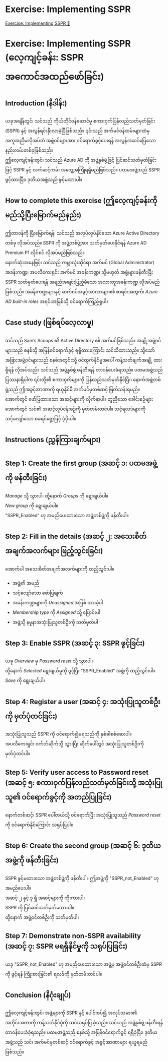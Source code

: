 # Exercise: Implementing SSPR

[Exercise: Implementing SSPR 🔗](https://www.coursera.org/learn/cybersecurity-identity-and-access-solutions-with-azure-ad/supplement/54fYf/exercise-implementing-sspr)

# Exercise: Implementing SSPR (လေ့ကျင့်ခန်း: SSPR အကောင်အထည်ဖော်ခြင်း)

## Introduction (နိဒါန်း)

ယခုအချိန်တွင်၊ သင်သည် ကိုယ်တိုင်ဝန်ဆောင်မှု စကားဝှက်ပြန်လည်သတ်မှတ်ခြင်း (SSPR) နှင့် အလွန်ရင်းနှီးလာခဲ့ပြီဖြစ်သည်။ ၎င်းသည် အက်မင်ဝန်ထမ်းများထံမှ အကူအညီမလိုအပ်ဘဲ အဖွဲ့ဝင်များအား ဝင်ရောက်ခွင့်ပေးရန် အလွန်အဆင်ပြေသော နည်းလမ်းတစ်ခုဖြစ်သည်။  
ဤလေ့ကျင့်ခန်းတွင်၊ သင်သည် Azure AD ကို အဖွဲ့နှစ်ဖွဲ့ဖြင့် ပြင်ဆင်သတ်မှတ်ခြင်းဖြင့် SSPR နှင့် လက်ဆင့်ကမ်း အတွေ့အကြုံရရှိမည်ဖြစ်သည်။ ပထမအဖွဲ့သည် SSPR ဖွင့်ထားပြီး၊ ဒုတိယအဖွဲ့သည် ဖွင့်မထားပါ။

## How to complete this exercise (ဤလေ့ကျင့်ခန်းကို မည်သို့ပြီးမြောက်မည်နည်း)

ဤတာဝန်ကို ပြီးမြောက်ရန်၊ သင်သည် အလုပ်လုပ်နိုင်သော Azure Active Directory တစ်ခု လိုအပ်သည်။ SSPR ကို အဖွဲ့တစ်ဖွဲ့အား သတ်မှတ်ပေးနိုင်ရန် Azure AD Premium P1 လိုင်စင် လိုအပ်မည်ဖြစ်သည်။  
နောက်ဆုံးအနေဖြင့်၊ သင်သည် ကမ္ဘာလုံးဆိုင်ရာ အက်မင် (Global Administrator) အခန်းကဏ္ဍ၊ အပလီကေးရှင်း အက်မင် အခန်းကဏ္ဍ၊ သို့မဟုတ် အဖွဲ့များဖန်တီးပြီး SSPR သတ်မှတ်ပေးရန် အရည်အချင်းပြည့်မီသော အလားတူအခန်းကဏ္ဍ လိုအပ်မည်ဖြစ်သည်။ အခန်းကဏ္ဍများနှင့် ဆက်စပ်အခွင့်အာဏာများ၏ စာရင်းအတွက်၊ _Azure AD built-in roles_ အရင်းအမြစ်သို့ ဝင်ရောက်ကြည့်ရှုပါ။

## Case study (ဖြစ်ရပ်လေ့လာမှု)

သင်သည် Sam’s Scoops ၏ Active Directory ၏ အက်မင်ဖြစ်သည်။ အချို့အဖွဲ့ဝင်များသည် စနစ်သို့ အမြန်ဝင်ရောက်ခွင့် ရရှိထားကြောင်း သင်သိထားသည်။ သို့သော် အခြားအဖွဲ့ဝင်များသည် စနစ်အတွင်းသို့ ဝင်ထွက်နိုင်မှုအပေါ် ကန့်သတ်ချက်အချို့ ထားရှိရန် လိုအပ်သည်။ သင်သည် အဖွဲ့နှစ်ဖွဲ့ ဖန်တီးရန် တာဝန်ပေးခံရသည်။ ပထမအဖွဲ့သည် ပြဿနာရှိပါက ၎င်းတို့၏ စကားဝှက်များကို ပြန်လည်သတ်မှတ်နိုင်ပြီး၊ နောက်အဖွဲ့တစ်ဖွဲ့သည် ဤအခွင့်အာဏာကို ရယူနိုင်မီ အက်မင်မှတစ်ဆင့် ဖြတ်သန်းရမည်။  
အောက်တွင် ဖော်ပြထားသော အဆင့်များကို လိုက်နာပါ။ တူညီသော ခေါင်းစဉ်များအောက်တွင် သင်၏ အဆင့်လုပ်ငန်းစဉ်ကို မှတ်တမ်းတင်ပါ။ သင့်ရလဒ်များကို သင့်လျော်သော စခရင်ရှော့ဖြင့် ပံ့ပိုးပါ။

## Instructions (ညွှန်ကြားချက်များ)

## Step 1: Create the first group (အဆင့် ၁: ပထမအဖွဲ့ကို ဖန်တီးခြင်း)

_Manage_ သို့ သွားပါ၊ ထို့နောက် _Groups_ ကို ရွေးချယ်ပါ။  
_New group_ ကို ရွေးချယ်ပါ။  
"SSPR_Enabled" ဟု အမည်ပေးထားသော အဖွဲ့တစ်ဖွဲ့ကို ဖန်တီးပါ။

## Step 2: Fill in the details (အဆင့် ၂: အသေးစိတ်အချက်အလက်များ ဖြည့်သွင်းခြင်း)

အောက်ပါ အသေးစိတ်အချက်အလက်များကို ထည့်သွင်းပါ။

- အဖွဲ့၏ အမည်
- သင့်လျော်သော ဖော်ပြချက်
- အခန်းကဏ္ဍများကို _Unassigned_ အဖြစ် ထားခဲ့ပါ
- _Membership type_ ကို _Assigned_ သို့ ပြောင်းပါ
- အဖွဲ့သို့ နမူနာအသုံးပြုသူတစ်ဦးကို သတ်မှတ်ပါ

## Step 3: Enable SSPR (အဆင့် ၃: SSPR ဖွင့်ခြင်း)

ယခု _Overview_ မှ _Password reset_ သို့ သွားပါ။  
ထို့နောက် _Selected_ ရွေးချယ်မှုကို ဖွင့်ပြီး "SSPR_Enabled" အဖွဲ့ကို ထည့်သွင်းပါ။  
_Save_ ကို ရွေးချယ်ပါ။

## Step 4: Register a user (အဆင့် ၄: အသုံးပြုသူတစ်ဦးကို မှတ်ပုံတင်ခြင်း)

အသုံးပြုသူသည် SSPR ကို ဝင်ရောက်၍မရသည်ကို နှစ်ခါစစ်ဆေးပါ။  
အပလီကေးရှင်း ဝက်ဘ်ဆိုက်သို့ သွားပြီး ဆိုက်ပေါ်တွင် အသုံးပြုသူတစ်ဦးကို မှတ်ပုံတင်ပါ။

## Step 5: Verify user access to Password reset (အဆင့် ၅: စကားဝှက်ပြန်လည်သတ်မှတ်ခြင်းသို့ အသုံးပြုသူ၏ ဝင်ရောက်ခွင့်ကို အတည်ပြုခြင်း)

နောက်တစ်ဆင့်၊ SSPR ပေါ်တယ်သို့ ဝင်ရောက်ပြီး အသုံးပြုသူသည် _Password reset_ ကို ဝင်ရောက်နိုင်ကြောင်း သရုပ်ပြပါ။

## Step 6: Create the second group (အဆင့် ၆: ဒုတိယအဖွဲ့ကို ဖန်တီးခြင်း)

SSPR ဖွင့်မထားသော အဖွဲ့တစ်ဖွဲ့ကို ဖန်တီးပါ။ ဤအဖွဲ့ကို "SSPR_not_Enabled" ဟု အမည်ပေးပါ။  
အဆင့် ၂ နှင့် ၃ ရှိ အဆင့်များကို ကိုးကားပါ။  
SSPR ကို ပြင်ဆင်သတ်မှတ်မထားပါ။  
ထို့နောက် အဖွဲ့ဝင်တစ်ဦးကို သတ်မှတ်ပါ။

## Step 7: Demonstrate non-SSPR availability (အဆင့် ၇: SSPR မရရှိနိုင်မှုကို သရုပ်ပြခြင်း)

ယခု "SSPR_not_Enabled" ဟု အမည်ပေးထားသော အဖွဲ့မှ အဖွဲ့ဝင်တစ်ဦးထံမှ SSPR ကို ဖွင့်ရန် ကြိုးစားခြင်း၏ ရလဒ်ကို မှတ်တမ်းတင်ပါ။

## Conclusion (နိဂုံးချုပ်)

ဤလေ့ကျင့်ခန်းတွင်၊ အဖွဲ့များကို SSPR နှင့် ပေါင်းစပ်၍ အလုပ်သမား၏ အတိုင်းအတာကို ကန့်သတ်နိုင်ပုံကို သင်သရုပ်ပြ ခဲ့သည်။ သင်သည် အဖွဲ့နှစ်ဖွဲ့ ဖန်တီးရန် တာဝန်ပေးခံခဲ့ရသည်။ ပထမအဖွဲ့သည် စနစ်သို့ အမြန်ဝင်ရောက်ခွင့် ရရှိခဲ့ပြီး၊ ဒုတိယအဖွဲ့သည် သင်၊ အက်မင်မှတစ်ဆင့် ဝင်ရောက်ခွင့် အခွင့်အာဏာများ ရယူရမည်ဖြစ်သည်။
